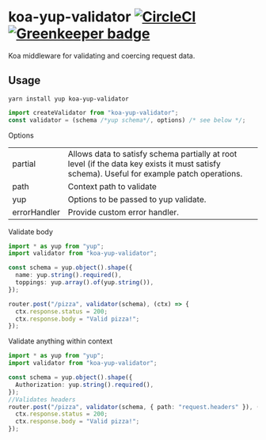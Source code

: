 # koa-yup-validator [![CircleCI](https://circleci.com/gh/Turee/koa-yup-validator.svg?style=svg)](https://circleci.com/gh/Turee/koa-yup-validator) [![Greenkeeper badge](https://badges.greenkeeper.io/Turee/koa-yup-validator.svg)](https://greenkeeper.io/)

Koa middleware for validating and coercing request data.

## Usage

`yarn install yup koa-yup-validator`

```javascript
import createValidator from "koa-yup-validator";
const validator = (schema /*yup schema*/, options) /* see below */;
```

Options

|              |                                                                                                                                             |
| ------------ | ------------------------------------------------------------------------------------------------------------------------------------------- |
| partial      | Allows data to satisfy schema partially at root level (if the data key exists it must satisfy schema). Useful for example patch operations. |
| path         | Context path to validate                                                                                                                    |
| yup          | Options to be passed to yup validate.                                                                                                       |
| errorHandler | Provide custom error handler.                                                                                                               |

Validate body

```typescript
import * as yup from "yup";
import validator from "koa-yup-validator";

const schema = yup.object().shape({
  name: yup.string().required(),
  toppings: yup.array().of(yup.string()),
});

router.post("/pizza", validator(schema), (ctx) => {
  ctx.response.status = 200;
  ctx.response.body = "Valid pizza!";
});
```

Validate anything within context

```typescript
import * as yup from "yup";
import validator from "koa-yup-validator";

const schema = yup.object().shape({
  Authorization: yup.string().required(),
});
//Validates headers
router.post("/pizza", validator(schema, { path: "request.headers" }), (ctx) => {
  ctx.response.status = 200;
  ctx.response.body = "Valid pizza!";
});
```
